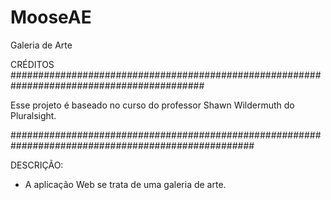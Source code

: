 # MooseAE
Galeria de Arte

CRÉDITOS ###########################################################################################

Esse projeto é baseado no curso do professor Shawn Wildermuth do Pluralsight.

####################################################################################################

DESCRIÇÃO:

  - A aplicação Web se trata de uma galeria de arte. 

